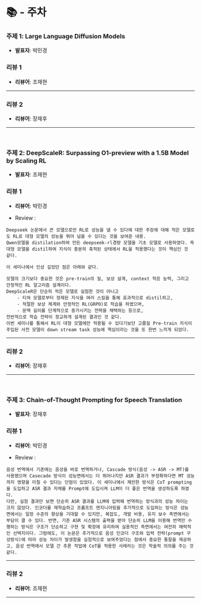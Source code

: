 # 📚 - 주차

### 주제 1: Large Language Diffusion Models
- **발표자**: 박민경

### 리뷰 1
- **리뷰어**: 조재현


---

### 리뷰 2
- **리뷰어**: 장재후


---

<br>

### 주제 2: DeepScaleR: Surpassing O1-preview with a 1.5B Model by Scaling RL
- **발표자**: 조재현

### 리뷰 1
- **리뷰어**: 박민경

- Review :
```
Deepseek 논문에서 큰 모델으로만 RL로 성능을 낼 수 있다에 대한 주장에 대해 작은 모델로도 RL로 대형 모델의 성능을 뛰어 넘을 수 있다는 것을 보여준 내용. 
Qwen모델을 distilation하여 만든 deepseek-rl경량 모델을 기초 모델로 사용하였다. 즉 대형 모델을 distil하여 지식이 충분히 축적된 상태에서 RL을 적용했다는 것이 핵심인 것 같다. 

이 세미나에서 인상 깊었던 점은 아래와 같다.

모델의 크기보다 중요한 것은 pre-train의 질, 보상 설계, context 적응 능력, 그리고 안정적인 RL 알고리즘 설계이다.
DeepScaleR은 단순히 작은 모델로 실험한 것이 아니고 
    - 티쳐 모델로부터 정제된 지식을 여러 스킬을 통해 효과적으로 distil하고,
    - 적절한 보상 체계와 안정적인 RL(GRPO)로 학습을 하였으며,
    - 문맥 길이를 단계적으로 증가시키는 전략을 채택하는 등으로, 
전반적으로 학습 전략이 정교하게 설계된 결과인 것 같다.
이번 세미나를 통해서 RL이 대형 모델에만 적용될 수 있다기보단 고품질 Pre-train 지식이 주입된 사전 모델이 down stream task 성능에 핵심이라는 것을 또 한번 느끼게 되었다.
```

---

### 리뷰 2
- **리뷰어**: 장재후


---

<br>

### 주제 3: Chain-of-Thought Prompting for Speech Translation
- **발표자**: 장재후

### 리뷰 1
- **리뷰어**: 박민경

- Review :
```
음성 번역에서 기존에는 음성을 바로 번역하거나, Cascade 방식(음성 -> ASR -> MT)를 사용했으며 Casecade 방식이 성능면에서는 더 뛰어나지만 ASR 결과가 부정확하다면 MT 성능까지 영향을 미칠 수 있다는 단점이 있었다. 이 세미나에서 제안한 방식은 CoT prompting을 도입하고 ASR 결과 자체를 Prompt에 도입시켜 LLM이 더 좋은 번역을 생성하도록 하였다.
다만, 실험 결과만 보면 단순히 ASR 결과를 LLM에 입력해 번역하는 방식과의 성능 차이는 크지 않았다. 인코더를 재학습하고 프롬프트 엔지니어링을 추가적으로 도입하는 방식은 성능 면에서는 일정 수준의 향상을 기대할 수 있지만, 복잡도, 개발 비용, 유지 보수 측면에서는 부담이 클 수 있다. 반면, 기존 ASR 시스템의 출력을 받아 단순히 LLM을 이용해 번역만 수행하는 방식은 구조가 단순하고 구현 및 확장에 유리하여 실용적인 측면에서는 여전히 매력적인 선택지이다. 그럼에도, 이 논문은 추가적으로 음성 인코더 구조와 입력 전략(prompt 구성방식)에 따라 성능 차이가 발생함을 실험적으로 보여주었다는 점에서 중요한 통찰을 제공하고, 음성 번역에서 모델 간 추론 작업에 CoT를 적용한 사례라는 것은 학술적 의의를 주는 것 같다.
```

---

### 리뷰 2
- **리뷰어**: 조재현


---
